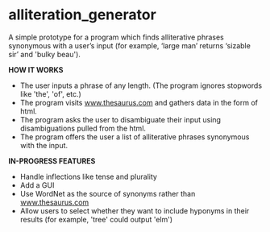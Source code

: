 # alliteration_generator
A simple prototype for a program which finds alliterative phrases synonymous with a user’s input (for example, ‘large man’ returns ‘sizable sir’ and 'bulky beau').


**HOW IT WORKS**

- The user inputs a phrase of any length. (The program ignores stopwords like 'the', 'of', etc.)
- The program visits www.thesaurus.com and gathers data in the form of html.
- The program asks the user to disambiguate their input using disambiguations pulled from the html.
- The program offers the user a list of alliterative phrases synonymous with the input.


**IN-PROGRESS FEATURES**

- Handle inflections like tense and plurality
- Add a GUI
- Use WordNet as the source of synonyms rather than www.thesaurus.com
- Allow users to select whether they want to include hyponyms in their results (for example, 'tree' could output 'elm') 





